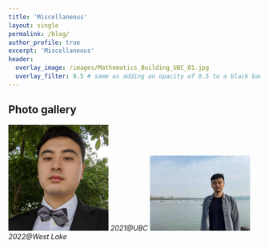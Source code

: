 ```yaml
---
title: 'Miscellaneous'
layout: single
permalink: /blog/
author_profile: true
excerpt: 'Miscellaneous'
header:
  overlay_image: /images/Mathematics_Building_UBC_01.jpg
  overlay_filter: 0.5 # same as adding an opacity of 0.5 to a black background
---
```




## Photo gallery


<img src="/file/Pics/2021UBC.jpg" width="200" alt="2021@UBC"> <em>2021@UBC</em> <img src="/file/Pics/2022Hangzhou.jpg" width="200" alt="2022@West Lake, Hangzhou"><em>2022@West Lake</em>

